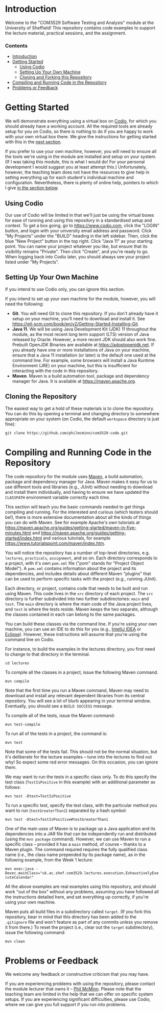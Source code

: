 # Introduction
Welcome to the "COM3529 Software Testing and Analysis" module at the University
of Sheffield! This repository contains code examples to support the lecture
material, practical sessions, and the assignment.

### Contents

* [Introduction](#introduction)
* [Getting Started](#getting-started)
    * [Using Codio](#using-codio)
    * [Setting Up Your Own Machine](#setting-up-your-own-machine)
    * [Cloning and Forking this Repository](#cloning-and-forking-the-repository)
* [Compiling and Running Code in the
  Repository](#compiling-and-running-code-in-the-repository)
* [Problems or Feedback](#problems-or-feedback)

# Getting Started

We will demonstrate everything using a virtual box on
[Codio](https://www.codio.com), for which you should already have a working
account. All the required tools are already setup for you on Codio, so there is
nothing to do if you are happy to work with your own virtual box there. We give
the instructions for getting started with this in the [next
section](#using-codio).

If you prefer to use your own machine, however, you will need to ensure all the
tools we're using in the module are installed and setup on your system. (If I
was taking this module, this is what I would do! For your personal development I
would suggest you at least attempt this.) Unfortunately, however, the teaching
team does not have the resources to give help in setting everything up for each
student's individual machine and configuration. Nevertheless, there is plenty of
online help, pointers to which I give [in the section
below](#individual-machine-setups). 

## Using Codio

Our use of Codio will be limited in that we'll just be using the virtual boxes
for ease of running and using this repository in a standardised setup and
context. To get a box going, go to https://www.codio.com, click the "LOGIN"
button, and login with your university email address and password. Click "My
Projects" under the "BUILD" heading in the left sidebar. Then, click the blue
"New Project" button in the top right. Click "Java 11" as your starting point.
You can name your project whatever you like, but ensure that its visibility
remains "Private". Then click "Create", and you're ready to go. When logging
back into Codio later, you should always see your project listed under "My
Projects".

## Setting Up Your Own Machine

If you intend to use Codio only, you can ignore this section. 

If you intend to set up your own machine for the module, however, you will need
the following:

* __Git__. You will need Git to clone this repository. If you don't already have
  it setup on your machine, you'll need to download and install it. See
  https://git-scm.com/book/en/v2/Getting-Started-Installing-Git.
* __Java 11__. We will be using Java Development Kit (JDK) 11 throughout the
  module, as the most recent long term support (LTS) version of Java released by
  Oracle. However, a more recent JDK should also work fine. Prebuilt OpenJDK
  Binaries are available at https://adoptopenjdk.net. If you already have one or
  more installations of Java on your machine, ensure that a Java 11 installation
  (or later) is the default one used at the command line. For example, some
  browsers will install a Java Runtime Environment (JRE) on your machine, but
  this is insufficient for interacting with the code in this repository.
* __Maven__. Maven is a build automation tool, package and dependency manager
  for Java. It is available at https://maven.apache.org. 

## Cloning the Repository

The easiest way to get a hold of these materials is to clone the repository. You
can do this by opening a terminal and changing directory to somewhere
appropriate on your system (on Codio, the default `workspace` directory is just
fine):

``git clone https://github.com/philmcminn/com3529-code.git``

# Compiling and Running Code in the Repository

The code repository for the module uses [Maven](https://maven.apache.org), a
build automation, package and dependency manager for Java. Maven makes it easy
for us to use different tools and libraries (e.g., JUnit) without needing to
download and install them individually, and having to ensure we have updated the
`CLASSPATH` environment variable correctly each time. 

This section will teach you the basic commands needed to get things compiling
and running. For the interested and curious (which testers should be!), there is
more extensive documentation about all the kinds of things you can do with
Maven. See for example Apache's own tutorials at
https://maven.apache.org/guides/getting-started/maven-in-five-minutes.html and
https://maven.apache.org/guides/getting-started/index.html and various
tutorials, for example https://www.tutorialspoint.com/maven/index.htm.

You will notice the repository has a number of top-level directories, e.g.
`lectures`, `practicals`, `assignment`, and so on. Each directory corresponds to
a project, with it's own `pom.xml` file ("pom" stands for "Project Object
Model"). A `pom.xml` contains information about the project and its
dependencies, and includes details about different Maven "plugins" that can be
used to perform specific tasks with the project (e.g., running JUnit).

Each directory, or project, contains code that needs to be built and run using
Maven. This code lives in the `src` directory of each project. The `src`
directory is further subdivided into two further subdirectories: `main` and
`test`. The `main` directory is where the main code of the Java project lives,
and `test` is where the tests reside. Maven keeps the two separate, although the
classes contained in each can belong to the same packages.

You can build these classes via the command line. If you're using your own
machine, you can use an IDE to do this for you (e.g., [IntelliJ
IDEA](https://www.jetbrains.com/idea) or
[Eclipse](https://www.eclipse.org/downloads)). However, these instructions will
assume that you're using the command line on Codio. 

For instance, to build the examples in the lectures directory, you first need to
change to that directory in the terminal. 

``cd lectures``

To compile all the classes in a project, issue the following Maven command. 

``mvn compile``

Note that the first time you run a Maven command, Maven may need to download and
install any relevant dependent libraries from its central repository. You will
see a lot of blurb appearing in your terminal window. Eventually, you should see
a `BUILD SUCCESS` message.

To compile all of the tests, issue the Maven command:

``mvn test-compile``

To run all of the tests in a project, the command is:

``mvn test``

Note that some of the tests fail. This should not be the normal situation, but
it's deliberate for the lecture examples – tune into the lectures to find out
why! So expect some red error messages. On this occasion, you can ignore them.

We may want to run the tests in a specific class only. To do this specify the
test class (`TestIsPositive` in this example) with an additional parameter as
follows:

``mvn test -Dtest=TestIsPositive``

To run a specific test, specify the test class, with the particular method you
want to run (`testGreaterThan1`) separated by a hash symbol:

``mvn test -Dtest=TestIsPositive#testGreaterThan1``

One of the main uses of Maven is to package up a Java application and its
dependencies into a JAR file that can be independently run and distributed
(using the `mvn package` command). However, we can use Maven to run a specific
class – provided it has a `main` method, of course – thanks to a Maven plugin.
The command required requires the fully qualified class name (i.e., the class
name prepended by its package name), as in the following example, from the Week
1 lecture:

``mvn exec:java -Dexec.mainClass="uk.ac.shef.com3529.lectures.execution.ExhaustivelyExecuteCalendar"``

All the above examples are real examples using this repository, and should work
"out of the box" without any problems, assuming you have followed all the
instructions detailed here, and set everything up correctly, if you're using
your own machine.

Maven puts all build files in a subdirectory called `target`. (If you fork this
repository, bear in mind that this directory has been added to the `.gitignore`
file and won't feature as part of any commits unless you remove it from there.)
To reset the project (i.e., clear out the `target` subdirectory), issue the
following command:

``mvn clean``

# Problems or Feedback

We welcome any feedback or constructive criticism that you may have.

If you are experiencing problems with using the repository, please contact the
module lecturer that owns it – [Phil McMinn](https://mcminn.io). Please note
that the teaching team are limited in the help that we can offer on specific
system setups. If you are experiencing significant difficulties, please use
Codio, where we can give you full support if you run into problems. 
